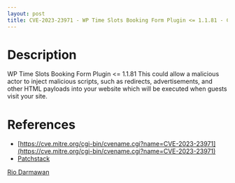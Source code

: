 ```yaml
---
layout: post
title: CVE-2023-23971 - WP Time Slots Booking Form Plugin <= 1.1.81 - Cross Site Scripting (XSS)
---
```


Description
============
WP Time Slots Booking Form Plugin <= 1.1.81 This could allow a malicious actor to inject malicious scripts, such as redirects, advertisements, and other HTML payloads into your website which will be executed when guests visit your site.

References
============ 
  * [https://cve.mitre.org/cgi-bin/cvename.cgi?name=CVE-2023-23971](https://cve.mitre.org/cgi-bin/cvename.cgi?name=CVE-2023-23971)
  * [Patchstack](https://patchstack.com/database/vulnerability/wp-time-slots-booking-form/wordpress-wp-time-slots-booking-form-plugin-1-1-81-cross-site-scripting-xss)



[Rio Darmawan](https://patchstack.com/database/researcher/0f0ce3de-fbab-4348-9729-a5ef92c74b3e)
